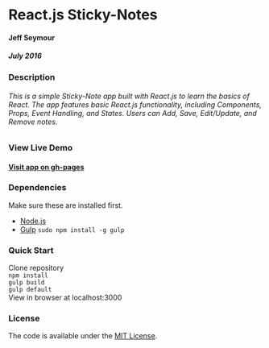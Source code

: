 # React.js Sticky-Notes
#### Jeff Seymour
##### July 2016

### Description
###### This is a simple Sticky-Note app built with React.js to learn the basics of React. The app features basic React.js functionality, including Components, Props, Event Handling, and States. Users can Add, Save, Edit/Update, and Remove notes.

### View Live Demo
#### [Visit app on gh-pages](http://jeffsdev.github.io/React-StickyNotes/)

### Dependencies
Make sure these are installed first.

* [Node.js](http://nodejs.org)
* [Gulp](http://gulpjs.com) `sudo npm install -g gulp`

### Quick Start
Clone repository  
```npm install```  
```gulp build```  
```gulp default```  
View in browser at localhost:3000

### License
The code is available under the [MIT License](LICENSE.md).
